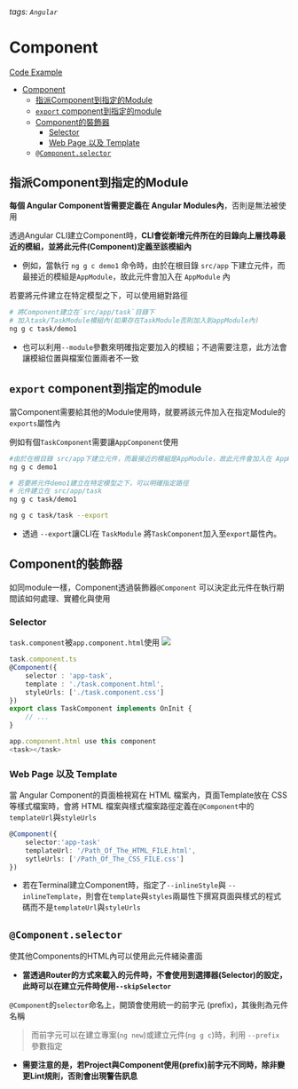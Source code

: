 ###### tags: `Angular`
# Component

[Code Example](https://ithelp.ithome.com.tw/articles/10240474)

- [Component](#component)
  - [指派Component到指定的Module](#指派component到指定的module)
  - [`export` component到指定的module](#export-component到指定的module)
  - [Component的裝飾器](#component的裝飾器)
    - [Selector](#selector)
    - [Web Page 以及 Template](#web-page-以及-template)
  - [`@Component.selector`](#componentselector)

## 指派Component到指定的Module

**每個 Angular Component皆需要定義在 Angular Modules內**，否則是無法被使用   

透過Angular CLI建立Component時，**CLI會從新增元件所在的目錄向上層找尋最近的模組，並將此元件(Component)定義至該模組內**  
- 例如，當執行 `ng g c demo1` 命令時，由於在根目錄 `src/app` 下建立元件，而最接近的模組是`AppModule`，故此元件會加入在 `AppModule` 內  

若要將元件建立在特定模型之下，可以使用絕對路徑  
```bash
# 將Component建立在`src/app/task`目錄下
# 加入task/TaskModule模組內(如果存在TaskModule否則加入到appModule內)
ng g c task/demo1
```
- 也可以利用`--module`參數來明確指定要加入的模組；不過需要注意，此方法會讓模組位置與檔案位置兩者不一致  

## `export` component到指定的module

當Component需要給其他的Module使用時，就要將該元件加入在指定Module的`exports`屬性內

例如有個`TaskComponent`需要讓`AppComponent`使用
```bash 
#由於在根目錄 src/app下建立元件，而最接近的模組是AppModule，故此元件會加入在 AppModule 內
ng g c demo1 

# 若要將元件demo1建立在特定模型之下，可以明確指定路徑
# 元件建立在 src/app/task
ng g c task/demo1  

ng g c task/task --export
```
- 透過 `--export`讓CLI在 `TaskModule` 將`TaskComponent`加入至`export`屬性內。

## Component的裝飾器
如同module一樣，Component透過裝飾器`@Component` 可以決定此元件在執行期間該如何處理、實體化與使用  
  

### Selector 

`task.component`被`app.component.html`使用
![](https://i.imgur.com/Tt080Iu.png)  

```typescript
task.component.ts
@Component({
    selector : 'app-task',
    template : './task.component.html',
    styleUrls: ['./task.component.css']
})
export class TaskComponent implements OnInit {
    // ...
}

app.component.html use this component
<task></task>
```

### Web Page 以及 Template
當 Angular Component的頁面檢視寫在 HTML 檔案內，頁面Template放在 CSS 等樣式檔案時，會將 HTML 檔案與樣式檔案路徑定義在`@Component`中的 `templateUrl`與`styleUrls`  

```typescript
@Component({
    selector:'app-task'
    templateUrl: '/Path_Of_The_HTML_FILE.html',
    sytleUrls: ['/Path_Of_The_CSS_FILE.css']
})
```
- 若在Terminal建立Component時，指定了`--inlineStyle`與 `--inlineTemplate`，則會在`template`與`styles`兩屬性下撰寫頁面與樣式的程式碼而不是`templateUrl`與`styleUrls`  

## `@Component.selector`

使其他Components的HTML內可以使用此元件緒染畫面  
- **當透過Router的方式來載入的元件時，不會使用到選擇器(Selector)的設定，此時可以在建立元件時使用`--skipSelector`**  

`@Component`的`selector`命名上，開頭會使用統一的前字元 (prefix)，其後則為元件名稱  
> 而前字元可以在建立專案(`ng new`)或建立元件(`ng g c`)時，利用 `--prefix` 參數指定  
- **需要注意的是，若Project與Component使用(prefix)前字元不同時，除非變更Lint規則，否則會出現警告訊息**  
